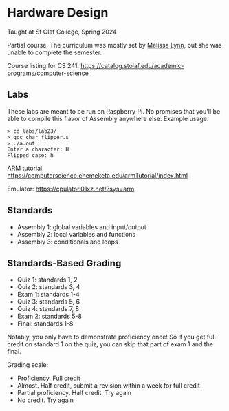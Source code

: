 # Hardware Design

Taught at St Olaf College, Spring 2024

Partial course. The curriculum was mostly set by [Melissa Lynn](https://wp.stolaf.edu/mscs/mscs-faculty-staff-listing/), but she was unable to complete the semester. 

Course listing for CS 241: https://catalog.stolaf.edu/academic-programs/computer-science

## Labs

These labs are meant to be run on Raspberry Pi. No promises that you'll be able to compile this flavor of Assembly anywhere else. Example usage:
```
> cd labs/lab23/
> gcc char_flipper.s
> ./a.out
Enter a character: H
Flipped case: h
```

ARM tutorial: https://computerscience.chemeketa.edu/armTutorial/index.html

Emulator: https://cpulator.01xz.net/?sys=arm

## Standards

- Assembly 1: global variables and input/output
- Assembly 2: local variables and functions
- Assembly 3: conditionals and loops

## Standards-Based Grading

- Quiz 1: standards 1, 2
- Quiz 2: standards 3, 4
- Exam 1: standards 1-4
- Quiz 3: standards 5, 6
- Quiz 4: standards 7, 8
- Exam 2: standards 5-8
- Final: standards 1-8

Notably, you only have to demonstrate proficiency once! So if you get full credit on standard 1 on the quiz, you can skip that part of exam 1 and the final.

Grading scale:

- Proficiency. Full credit
- Almost. Half credit, submit a revision within a week for full credit
- Partial proficiency. Half credit. Try again
- No credit. Try again

